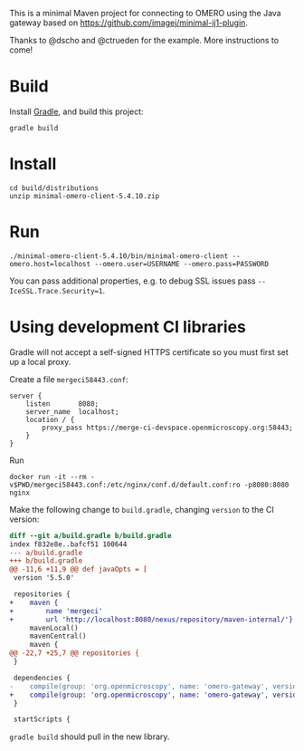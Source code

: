 This is a minimal Maven project for connecting to OMERO
using the Java gateway
based on https://github.com/imagej/minimal-ij1-plugin.

Thanks to @dscho and @ctrueden for the example. More
instructions to come!


# Build

Install [Gradle](https://gradle.org/), and build this project:

    gradle build

# Install

    cd build/distributions
    unzip minimal-omero-client-5.4.10.zip

# Run

    ./minimal-omero-client-5.4.10/bin/minimal-omero-client --omero.host=localhost --omero.user=USERNAME --omero.pass=PASSWORD

You can pass additional properties, e.g. to debug SSL issues pass `--IceSSL.Trace.Security=1`.

# Using development CI libraries

Gradle will not accept a self-signed HTTPS certificate so you must first set up a local proxy.

Create a file `mergeci58443.conf`:
```
server {
    listen       8080;
    server_name  localhost;
    location / {
        proxy_pass https://merge-ci-devspace.openmicroscopy.org:58443;
    }
}
```
Run
```
docker run -it --rm -v$PWD/mergeci58443.conf:/etc/nginx/conf.d/default.conf:ro -p8080:8080 nginx
```

Make the following change to `build.gradle`, changing `version` to the CI version:
```diff
diff --git a/build.gradle b/build.gradle
index f832e8e..bafcf51 100644
--- a/build.gradle
+++ b/build.gradle
@@ -11,6 +11,9 @@ def javaOpts = [
 version '5.5.0'

 repositories {
+    maven {
+        name 'mergeci'
+        url 'http://localhost:8080/nexus/repository/maven-internal/'}
     mavenLocal()
     mavenCentral()
     maven {
@@ -22,7 +25,7 @@ repositories {
 }

 dependencies {
-    compile(group: 'org.openmicroscopy', name: 'omero-gateway', version: '5.5.2')
+    compile(group: 'org.openmicroscopy', name: 'omero-gateway', version: '5.5.3-SNAPSHOT')
 }

 startScripts {
```

`gradle build` should pull in the new library.
